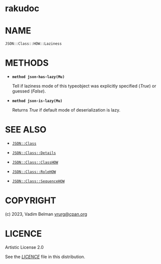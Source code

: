 rakudoc
=======

NAME
====

`JSON::Class::HOW::Laziness`

METHODS
=======

  * **`method json-has-lazy(Mu)`**

    Tell if laziness mode of this typeobject was explicitly specified (*True*) or guessed (*False*).

  * **`method json-is-lazy(Mu)`**

    Returns *True* if default mode of deserialization is lazy.

SEE ALSO
========

  * [`JSON::Class`](../Class.md)

  * [`JSON::Class::Details`](Details.md)

  * [`JSON::Class::ClassHOW`](../ClassHOW.md)

  * [`JSON::Class::RoleHOW`](../RoleHOW.md)

  * [`JSON::Class::SequenceHOW`](../SequenceHOW.md)

COPYRIGHT
=========

(c) 2023, Vadim Belman <vrurg@cpan.org>

LICENCE
=======

Artistic License 2.0

See the [*LICENCE*](../../../../../LICENCE) file in this distribution.

